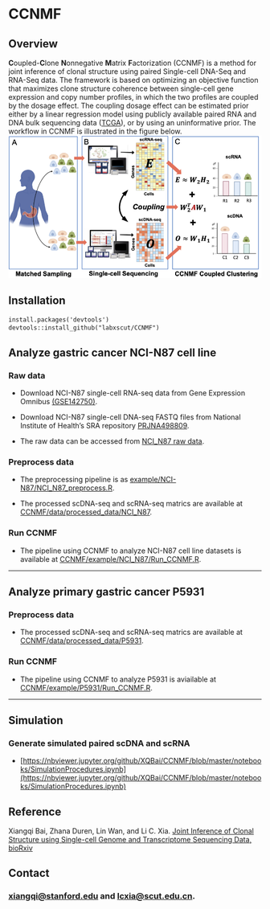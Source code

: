 # CCNMF

## Overview

**C**oupled-**C**lone **N**onnegative **M**atrix **F**actorization (CCNMF) is a method for joint inference of clonal structure using paired Single-cell DNA-Seq and RNA-Seq data. The framework is based on optimizing an objective function that maximizes clone structure coherence between single-cell gene expression and copy number profiles, in which the two profiles are coupled by the dosage effect. The coupling dosage effect can be estimated prior either by a linear regression model using publicly available paired RNA and DNA bulk sequencing data ([TCGA](https://www.cancer.gov/about-nci/organization/ccg/research/structural-genomics/tcga)), or by using an uninformative prior. The workflow in CCNMF is illustrated in the figure below.
![](https://github.com/XQBai/CCNMF/blob/master/image/CCNMF_flowchart.png)

## Installation

```
install.packages('devtools')
devtools::install_github("labxscut/CCNMF")
```

## Analyze gastric cancer NCI-N87 cell line
### Raw data

* Download NCI-N87 single-cell RNA-seq data from Gene Expression Omnibus [(GSE142750)](https://www.ncbi.nlm.nih.gov/geo/query/acc.cgi?acc=GSM4238683).

* Download NCI-N87 single-cell DNA-seq FASTQ files from National Institute of Health’s SRA repository [PRJNA498809](https://www.ncbi.nlm.nih.gov/sra/SRX4943580[accn]).  

* The raw data can be accessed from [NCI_N87 raw data](https://github.com/labxscut/CCNMF/releases/tag/raw_data). 

### Preprocess data 
* The preprocessing pipeline is as [example/NCI-N87/NCI_N87_preprocess.R](https://github.com/labxscut/CCNMF/blob/master/example/NCI-N87/NCI_N87_preprocess.R).

* The processed scDNA-seq and scRNA-seq matrics are available at [CCNMF/data/processed_data/NCI_N87](https://github.com/labxscut/CCNMF/tree/master/data/processed_data/NCI_N87).

### Run CCNMF
* The pipeline using CCNMF to analyze NCI-N87 cell line datasets is available at [CCNMF/example/NCI_N87/Run_CCNMF.R](https://github.com/labxscut/CCNMF/blob/master/example/NCI-N87/run_CCNMF.R).

*** 

## Analyze primary gastric cancer P5931

### Preprocess data

* The processed scDNA-seq and scRNA-seq matrics are available at [CCNMF/data/processed_data/P5931](https://github.com/labxscut/CCNMF/tree/master/data/processed_data/P5931).

### Run CCNMF
* The pipeline using CCNMF to analyze P5931 is aviailable at [CCNMF/example/P5931/Run_CCNMF.R](https://github.com/labxscut/CCNMF/blob/master/example/P5931/run_CCNMF.R).

*** 

## Simulation
### Generate simulated paired scDNA and scRNA

* [https://nbviewer.jupyter.org/github/XQBai/CCNMF/blob/master/notebooks/SimulationProcedures.ipynb](https://nbviewer.jupyter.org/github/XQBai/CCNMF/blob/master/notebooks/SimulationProcedures.ipynb)

<!-- 
### Run CCNMF analysis on simulated data
* [https://nbviewer.jupyter.org/github/XQBai/CCNMF/blob/master/notebooks/CCNMF_analyze_simulated_data.ipynb](https://nbviewer.jupyter.org/github/XQBai/CCNMF/blob/master/notebooks/CCNMF_analyze_simulated_data.ipynb)
-->

<!-- 
### An example of CCNMF analysis of real paired scRNA and scDNA data from a cell mixture:

[https://nbviewer.jupyter.org/github/XQBai/CCNMF/blob/master/notebooks/Real_data_analysis.ipynb](https://nbviewer.jupyter.org/github/XQBai/CCNMF/blob/master/notebooks/Real_data_analysis.ipynb)
-->

## Reference
Xiangqi Bai, Zhana Duren, Lin Wan, and Li C. Xia. [Joint Inference of Clonal Structure using Single-cell Genome and Transcriptome Sequencing Data, bioRxiv](https://www.biorxiv.org/content/10.1101/2020.02.04.934455v2)

<!--## License-->
<!--[MIT](https://github.com/XQBai/CCNMF/blob/master/LICENSE)-->
## Contact
### xiangqi@stanford.edu and lcxia@scut.edu.cn.
